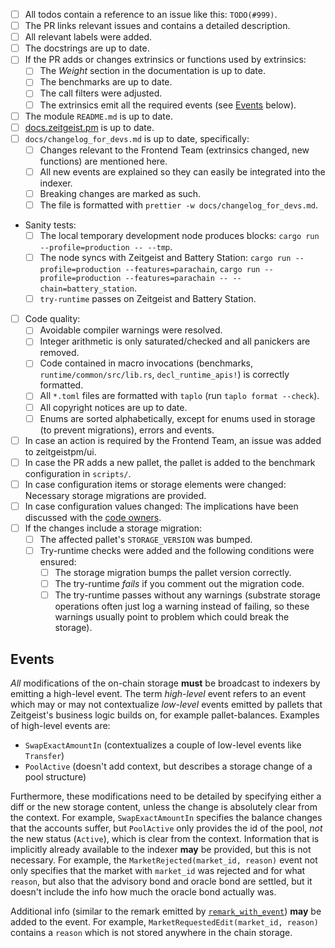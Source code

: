 - [ ] All todos contain a reference to an issue like this: `TODO(#999)`.
- [ ] The PR links relevant issues and contains a detailed description.
- [ ] All relevant labels were added.
- [ ] The docstrings are up to date.
- [ ] If the PR adds or changes extrinsics or functions used by extrinsics:
  - [ ] The _Weight_ section in the documentation is up to date.
  - [ ] The benchmarks are up to date.
  - [ ] The call filters were adjusted.
  - [ ] The extrinsics emit all the required events (see [Events](#events)
        below).
- [ ] The module `README.md` is up to date.
- [ ] [docs.zeitgeist.pm] is up to date.
- [ ] `docs/changelog_for_devs.md` is up to date, specifically:
  - [ ] Changes relevant to the Frontend Team (extrinsics changed, new
        functions) are mentioned here.
  - [ ] All new events are explained so they can easily be integrated into the
        indexer.
  - [ ] Breaking changes are marked as such.
  - [ ] The file is formatted with `prettier -w docs/changelog_for_devs.md`.
- Sanity tests:
  - [ ] The local temporary development node produces blocks:
        `cargo run --profile=production -- --tmp`.
  - [ ] The node syncs with Zeitgeist and Battery Station:
        `cargo run --profile=production --features=parachain`,
        `cargo run --profile=production --features=parachain -- --chain=battery_station`.
  - [ ] `try-runtime` passes on Zeitgeist and Battery Station.
- [ ] Code quality:
  - [ ] Avoidable compiler warnings were resolved.
  - [ ] Integer arithmetic is only saturated/checked and all panickers are
        removed.
  - [ ] Code contained in macro invocations (benchmarks,
        `runtime/common/src/lib.rs`, `decl_runtime_apis!`) is correctly
        formatted.
  - [ ] All `*.toml` files are formatted with `taplo` (run
        `taplo format --check`).
  - [ ] All copyright notices are up to date.
  - [ ] Enums are sorted alphabetically, except for enums used in storage (to
        prevent migrations), errors and events.
- [ ] In case an action is required by the Frontend Team, an issue was added to
      zeitgeistpm/ui.
- [ ] In case the PR adds a new pallet, the pallet is added to the benchmark
      configuration in `scripts/`.
- [ ] In case configuration items or storage elements were changed: Necessary
      storage migrations are provided.
- [ ] In case configuration values changed: The implications have been discussed
      with the
      [code owners](https://github.com/zeitgeistpm/zeitgeist/blob/main/CODEOWNERS).
- [ ] If the changes include a storage migration:
  - [ ] The affected pallet's `STORAGE_VERSION` was bumped.
  - [ ] Try-runtime checks were added and the following conditions were ensured:
    - [ ] The storage migration bumps the pallet version correctly.
    - [ ] The try-runtime _fails_ if you comment out the migration code.
    - [ ] The try-runtime passes without any warnings (substrate storage
          operations often just log a warning instead of failing, so these
          warnings usually point to problem which could break the storage).

## Events

_All_ modifications of the on-chain storage **must** be broadcast to indexers by
emitting a high-level event. The term _high-level_ event refers to an event
which may or may not contextualize _low-level_ events emitted by pallets that
Zeitgeist's business logic builds on, for example pallet-balances. Examples of
high-level events are:

- `SwapExactAmountIn` (contextualizes a couple of low-level events like
  `Transfer`)
- `PoolActive` (doesn't add context, but describes a storage change of a pool
  structure)

Furthermore, these modifications need to be detailed by specifying either a diff
or the new storage content, unless the change is absolutely clear from the
context. For example, `SwapExactAmountIn` specifies the balance changes that the
accounts suffer, but `PoolActive` only provides the id of the pool, _not_ the
new status (`Active`), which is clear from the context. Information that is
implicitly already available to the indexer **may** be provided, but this is not
necessary. For example, the `MarketRejected(market_id, reason)` event not only
specifies that the market with `market_id` was rejected and for what `reason`,
but also that the advisory bond and oracle bond are settled, but it doesn't
include the info how much the oracle bond actually was.

Additional info (similar to the remark emitted by
[`remark_with_event`](https://github.com/paritytech/substrate/blob/6a504b063cf66351b6e352ef18cc18d49146487b/frame/system/src/lib.rs#L488-L499))
**may** be added to the event. For example,
`MarketRequestedEdit(market_id, reason)` contains a `reason` which is not stored
anywhere in the chain storage.

[docs.zeitgeist.pm]: docs.zeitgeist.pm
